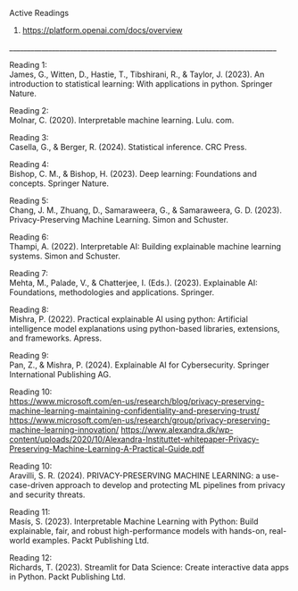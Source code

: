Active Readings <br>
1. https://platform.openai.com/docs/overview <br>

___________________________________________________________________________  <br>

Reading 1: <br>
James, G., Witten, D., Hastie, T., Tibshirani, R., & Taylor, J. (2023). An introduction to statistical learning: With applications in python. Springer Nature. </br> 

Reading 2: <br>
Molnar, C. (2020). Interpretable machine learning. Lulu. com. <br>

Reading 3: <br>
Casella, G., & Berger, R. (2024). Statistical inference. CRC Press. <br>

Reading 4: <br>
Bishop, C. M., & Bishop, H. (2023). Deep learning: Foundations and concepts. Springer Nature. <br>

Reading 5: <br>
Chang, J. M., Zhuang, D., Samaraweera, G., & Samaraweera, G. D. (2023). Privacy-Preserving Machine Learning. Simon and Schuster. <br>

Reading 6: <br>
Thampi, A. (2022). Interpretable AI: Building explainable machine learning systems. Simon and Schuster. <br>

Reading 7: <br>
Mehta, M., Palade, V., & Chatterjee, I. (Eds.). (2023). Explainable AI: Foundations, methodologies and applications. Springer. <br>

Reading 8: <br>
Mishra, P. (2022). Practical explainable AI using python: Artificial intelligence model explanations using python-based libraries, extensions, and frameworks. Apress. <br>

Reading 9: <br>
Pan, Z., & Mishra, P. (2024). Explainable AI for Cybersecurity. Springer International Publishing AG. <br>

Reading 10: <br>
https://www.microsoft.com/en-us/research/blog/privacy-preserving-machine-learning-maintaining-confidentiality-and-preserving-trust/
https://www.microsoft.com/en-us/research/group/privacy-preserving-machine-learning-innovation/
https://www.alexandra.dk/wp-content/uploads/2020/10/Alexandra-Instituttet-whitepaper-Privacy-Preserving-Machine-Learning-A-Practical-Guide.pdf
<br>

Reading 10: <br>
Aravilli, S. R. (2024). PRIVACY-PRESERVING MACHINE LEARNING: a use-case-driven approach to develop and protecting ML pipelines from privacy and security threats. <br>

Reading 11: <br>
Masís, S. (2023). Interpretable Machine Learning with Python: Build explainable, fair, and robust high-performance models with hands-on, real-world examples. Packt Publishing Ltd. <br>

Reading 12: <br>
Richards, T. (2023). Streamlit for Data Science: Create interactive data apps in Python. Packt Publishing Ltd. <br>
